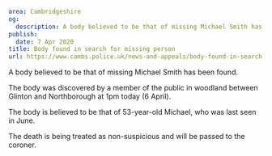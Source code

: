 ```yaml
area: Cambridgeshire
og:
  description: A body believed to be that of missing Michael Smith has been found.
publish:
  date: 7 Apr 2020
title: Body found in search for missing person
url: https://www.cambs.police.uk/news-and-appeals/body-found-in-search-for-missing-person
```

A body believed to be that of missing Michael Smith has been found.

The body was discovered by a member of the public in woodland between Glinton and Northborough at 1pm today (6 April).

The body is believed to be that of 53-year-old Michael, who was last seen in June.

The death is being treated as non-suspicious and will be passed to the coroner.
